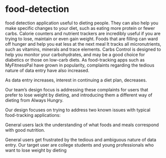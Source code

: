 # food-detection
food detection application useful to dieting people.
They can also help you make specific changes to your diet, such as eating more protein or fewer carbs.
Calorie counters and nutrient trackers are incredibly useful if you are trying to lose, maintain or even gain weight.
Foods that are filling can ward off hunger and help you eat less at the next meal 
It tracks all micronutrients, such as vitamins, minerals and trace elements.
Carbs Control is designed to help you monitor your carbohydrates, and may be a good choice for diabetics or those on low-carb diets.
As food-tracking apps such as MyFitnessPal have grown in popularity, complaints regarding the tedious nature of data entry have also increased.

 As data entry increases, interest in continuing a diet plan, decreases. 

Our team’s design focus is addressing these complaints for users that prefer to lose weight by dieting, and introducing them a different way of dieting from Always Hungry. 

Our design focuses on trying to address two known issues with typical food-tracking applications: 

General users lack the understanding of what foods and meals correspond with good nutrition.

General users get frustrated by the tedious and ambiguous nature of data entry. Our target user are college students and young professionals who want to lose weight by dieting

